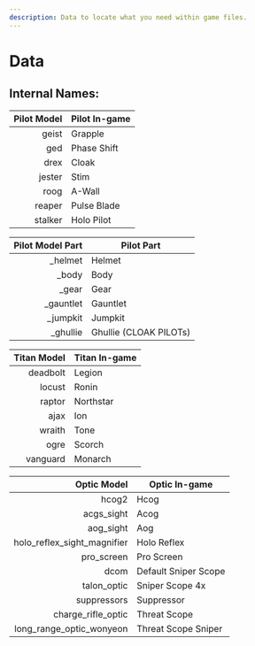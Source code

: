 ```yaml
---
description: Data to locate what you need within game files.
---
```


# Data

## Internal Names:&#x20;

| Pilot Model | Pilot In-game |
| ----------: | ------------- |
|       geist | Grapple       |
|         ged | Phase Shift   |
|        drex | Cloak         |
|      jester | Stim          |
|        roog | A-Wall        |
|      reaper | Pulse Blade   |
|     stalker | Holo Pilot    |

| Pilot Model Part | Pilot Part             |
| ---------------: | ---------------------- |
|         \_helmet | Helmet                 |
|           \_body | Body                   |
|           \_gear | Gear                   |
|       \_gauntlet | Gauntlet               |
|        \_jumpkit | Jumpkit                |
|        \_ghullie | Ghullie (CLOAK PILOTs) |

| Titan Model | Titan In-game |
| ----------: | ------------- |
|    deadbolt | Legion        |
|      locust | Ronin         |
|      raptor | Northstar     |
|        ajax | Ion           |
|      wraith | Tone          |
|        ogre | Scorch        |
|    vanguard | Monarch       |

|                    Optic Model | Optic In-game        |
| -----------------------------: | -------------------- |
|                          hcog2 | Hcog                 |
|                    acgs\_sight | Acog                 |
|                     aog\_sight | Aog                  |
| holo\_reflex\_sight\_magnifier | Holo Reflex          |
|                    pro\_screen | Pro Screen           |
|                           dcom | Default Sniper Scope |
|                   talon\_optic | Sniper Scope 4x      |
|                    suppressors | Suppressor           |
|           charge\_rifle\_optic | Threat Scope         |
|    long\_range\_optic\_wonyeon | Threat Scope Sniper  |
